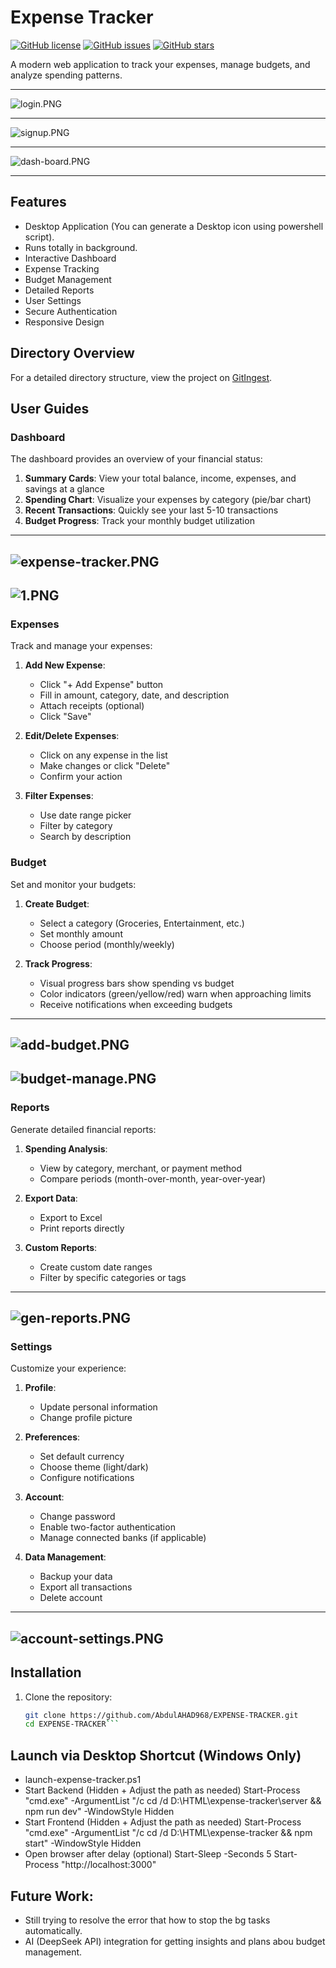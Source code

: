 # Expense Tracker

[![GitHub license](https://img.shields.io/github/license/AbdulAHAD968/EXPENSE-TRACKER)](https://github.com/AbdulAHAD968/EXPENSE-TRACKER/blob/main/LICENSE)
[![GitHub issues](https://img.shields.io/github/issues/AbdulAHAD968/EXPENSE-TRACKER)](https://github.com/AbdulAHAD968/EXPENSE-TRACKER/issues)
[![GitHub stars](https://img.shields.io/github/stars/AbdulAHAD968/EXPENSE-TRACKER)](https://github.com/AbdulAHAD968/EXPENSE-TRACKER/stargazers)

A modern web application to track your expenses, manage budgets, and analyze spending patterns.

---

![login.PNG](https://raw.githubusercontent.com/AbdulAHAD968/EXPENSE-TRACKER/main/assets/login.PNG)

---

![signup.PNG](https://raw.githubusercontent.com/AbdulAHAD968/EXPENSE-TRACKER/main/assets/signup.PNG)

---

![dash-board.PNG](https://raw.githubusercontent.com/AbdulAHAD968/EXPENSE-TRACKER/main/assets/dash-board.PNG)

---

## Features

- Desktop Application (You can generate a Desktop icon using powershell script).
- Runs totally in background.
- Interactive Dashboard
- Expense Tracking
- Budget Management
- Detailed Reports
- User Settings
- Secure Authentication
- Responsive Design

## Directory Overview

For a detailed directory structure, view the project on [GitIngest](https://gitingest.com/r/AbdulAHAD968/EXPENSE-TRACKER).

## User Guides

### Dashboard

The dashboard provides an overview of your financial status:

1. **Summary Cards**: View your total balance, income, expenses, and savings at a glance
2. **Spending Chart**: Visualize your expenses by category (pie/bar chart)
3. **Recent Transactions**: Quickly see your last 5-10 transactions
4. **Budget Progress**: Track your monthly budget utilization

---
![expense-tracker.PNG](https://raw.githubusercontent.com/AbdulAHAD968/EXPENSE-TRACKER/main/assets/expense-tracker.PNG)
---
![1.PNG](https://raw.githubusercontent.com/AbdulAHAD968/EXPENSE-TRACKER/main/assets/1.PNG)
---

### Expenses

Track and manage your expenses:

1. **Add New Expense**:
   - Click "+ Add Expense" button
   - Fill in amount, category, date, and description
   - Attach receipts (optional)
   - Click "Save"

2. **Edit/Delete Expenses**:
   - Click on any expense in the list
   - Make changes or click "Delete"
   - Confirm your action

3. **Filter Expenses**:
   - Use date range picker
   - Filter by category
   - Search by description

### Budget

Set and monitor your budgets:

1. **Create Budget**:
   - Select a category (Groceries, Entertainment, etc.)
   - Set monthly amount
   - Choose period (monthly/weekly)

2. **Track Progress**:
   - Visual progress bars show spending vs budget
   - Color indicators (green/yellow/red) warn when approaching limits
   - Receive notifications when exceeding budgets

---
![add-budget.PNG](https://raw.githubusercontent.com/AbdulAHAD968/EXPENSE-TRACKER/main/assets/add-budget.PNG)
---
![budget-manage.PNG](https://raw.githubusercontent.com/AbdulAHAD968/EXPENSE-TRACKER/main/assets/budget-manage.PNG)
---

### Reports

Generate detailed financial reports:

1. **Spending Analysis**:
   - View by category, merchant, or payment method
   - Compare periods (month-over-month, year-over-year)

2. **Export Data**:
   - Export to Excel
   - Print reports directly

3. **Custom Reports**:
   - Create custom date ranges
   - Filter by specific categories or tags

---
![gen-reports.PNG](https://raw.githubusercontent.com/AbdulAHAD968/EXPENSE-TRACKER/main/assets/gen-reports.PNG)
---

### Settings

Customize your experience:

1. **Profile**:
   - Update personal information
   - Change profile picture

2. **Preferences**:
   - Set default currency
   - Choose theme (light/dark)
   - Configure notifications

3. **Account**:
   - Change password
   - Enable two-factor authentication
   - Manage connected banks (if applicable)

4. **Data Management**:
   - Backup your data
   - Export all transactions
   - Delete account
---
![account-settings.PNG](https://raw.githubusercontent.com/AbdulAHAD968/EXPENSE-TRACKER/main/assets/account-settings.PNG)
---

## Installation

1. Clone the repository:
   ```bash
   git clone https://github.com/AbdulAHAD968/EXPENSE-TRACKER.git
   cd EXPENSE-TRACKER```

## Launch via Desktop Shortcut (Windows Only)

- launch-expense-tracker.ps1
- Start Backend (Hidden + Adjust the path as needed)
    Start-Process "cmd.exe" -ArgumentList "/c cd /d D:\HTML\expense-tracker\server && npm run dev" -WindowStyle Hidden
- Start Frontend (Hidden + Adjust the path as needed)
    Start-Process "cmd.exe" -ArgumentList "/c cd /d D:\HTML\expense-tracker && npm start" -WindowStyle Hidden
- Open browser after delay (optional)
    Start-Sleep -Seconds 5
    Start-Process "http://localhost:3000"

## Future Work:
- Still trying to resolve the error that how to stop the bg tasks automatically.
- AI (DeepSeek API) integration for getting insights and plans abou budget management.
